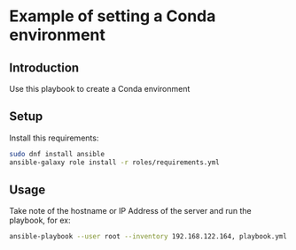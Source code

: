 
# Example of setting a Conda environment

## Introduction

Use this playbook to create a Conda environment

## Setup

Install this requirements:

```bash
sudo dnf install ansible
ansible-galaxy role install -r roles/requirements.yml
```

## Usage


Take note of the hostname or IP Address of the server and run the playbook, for ex:

```bash
ansible-playbook --user root --inventory 192.168.122.164, playbook.yml
```


